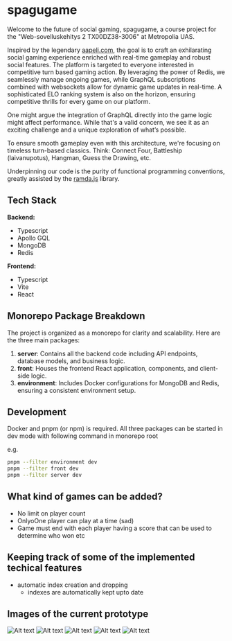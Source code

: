 # spagugame

Welcome to the future of social gaming, spagugame, a course project for the "Web-sovelluskehitys 2 TX00DZ38-3006" at Metropolia UAS.

Inspired by the legendary [aapeli.com](http://www.aapeli.com/), the goal is to craft an exhilarating social gaming experience enriched with real-time gameplay and robust social features. The platform is targeted to everyone interested in competitive turn based gaming action. By leveraging the power of Redis, we seamlessly manage ongoing games, while GraphQL subscriptions combined with websockets allow for dynamic game updates in real-time. A sophisticated ELO ranking system is also on the horizon, ensuring competitive thrills for every game on our platform.

One might argue the integration of GraphQL directly into the game logic might affect performance. While that's a valid concern, we see it as an exciting challenge and a unique exploration of what’s possible.

To ensure smooth gameplay even with this architecture, we're focusing on timeless turn-based classics. Think: Connect Four, Battleship (laivanupotus), Hangman, Guess the Drawing, etc.

Underpinning our code is the purity of functional programming conventions, greatly assisted by the [ramda.js](https://ramdajs.com/) library.

## Tech Stack

**Backend:**

- Typescript
- Apollo GQL
- MongoDB
- Redis

**Frontend:**

- Typescript
- Vite
- React

## Monorepo Package Breakdown

The project is organized as a monorepo for clarity and scalability. Here are the three main packages:

1. **server**: Contains all the backend code including API endpoints, database models, and business logic.
2. **front**: Houses the frontend React application, components, and client-side logic.
3. **environment**: Includes Docker configurations for MongoDB and Redis, ensuring a consistent environment setup.

## Development

Docker and pnpm (or npm) is required.
All three packages can be started in dev mode with following command in monorepo root

e.g.

```sh
pnpm --filter environment dev
pnpm --filter front dev
pnpm --filter server dev
```

## What kind of games can be added?

- No limit on player count
- OnlyoOne player can play at a time (sad)
- Game must end with each player having a score that can be used to determine who won etc

## Keeping track of some of the implemented techical features

- automatic index creation and dropping
  - indexes are automatically kept upto date

## Images of the current prototype

![Alt text](<docs/images/Näyttökuva 2023-9-4 kello 15.07.43.png>)
![Alt text](<docs/images/Näyttökuva 2023-9-4 kello 15.07.46.png>)
![Alt text](<docs/images/Näyttökuva 2023-9-4 kello 15.08.28.png>)
![Alt text](<docs/images/Näyttökuva 2023-9-4 kello 15.08.42.png>)
![Alt text](<docs/images/Näyttökuva 2023-9-4 kello 15.09.10.png>)
